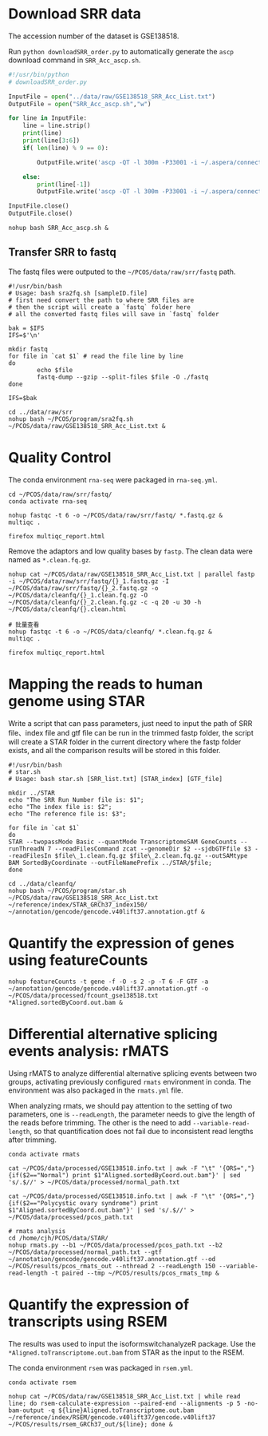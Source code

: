 # Download SRR data
The accession number of the dataset is GSE138518.

Run `python downloadSRR_order.py` to automatically generate the `ascp` download command in `SRR_Acc_ascp.sh`.

```python
#!/usr/bin/python
# downloadSRR_order.py

InputFile = open("../data/raw/GSE138518_SRR_Acc_List.txt")
OutputFile = open("SRR_Acc_ascp.sh","w")

for line in InputFile:
    line = line.strip()
    print(line)
    print(line[3:6])
    if( len(line) % 9 == 0):

        OutputFile.write('ascp -QT -l 300m -P33001 -i ~/.aspera/connect/etc/asperaweb_id_dsa.openssh era-fasp@fasp.sra.ebi.ac.uk:vol1/srr/SRR' +line[3:6]+'/'+line +' ~/PCOS/data/raw/srr'+'\n')

    else:
        print(line[-1])
        OutputFile.write('ascp -QT -l 300m -P33001 -i ~/.aspera/connect/etc/asperaweb_id_dsa.openssh era-fasp@fasp.sra.ebi.ac.uk:vol1/srr/SRR' +line[3:6]+'/'+'00'+line[-1]+'/'+line +' ~/PCOS/data/raw/srr'+'\n')

InputFile.close()
OutputFile.close()
```

```shell
nohup bash SRR_Acc_ascp.sh &
```

## Transfer SRR to fastq

The fastq files were outputed to the  `~/PCOS/data/raw/srr/fastq` path.

```shell
#!/usr/bin/bash
# Usage: bash sra2fq.sh [sampleID.file]
# first need convert the path to where SRR files are
# then the script will create a `fastq` folder here
# all the converted fastq files will save in `fastq` folder

bak = $IFS
IFS=$'\n'

mkdir fastq
for file in `cat $1` # read the file line by line
do
        echo $file
        fastq-dump --gzip --split-files $file -O ./fastq
done

IFS=$bak
```

```shell
cd ../data/raw/srr
nohup bash ~/PCOS/program/sra2fq.sh ~/PCOS/data/raw/GSE138518_SRR_Acc_List.txt &
```

# Quality Control
The conda environment `rna-seq` were packaged in `rna-seq.yml`.

```shell
cd ~/PCOS/data/raw/srr/fastq/
conda activate rna-seq

nohup fastqc -t 6 -o ~/PCOS/data/raw/srr/fastq/ *.fastq.gz &
multiqc .

firefox multiqc_report.html
```

Remove the adaptors and low quality bases by `fastp`. The clean data were named as `*.clean.fq.gz`.

```shell
nohup cat ~/PCOS/data/raw/GSE138518_SRR_Acc_List.txt | parallel fastp -i ~/PCOS/data/raw/srr/fastq/{}_1.fastq.gz -I ~/PCOS/data/raw/srr/fastq/{}_2.fastq.gz -o ~/PCOS/data/cleanfq/{}_1.clean.fq.gz -O ~/PCOS/data/cleanfq/{}_2.clean.fq.gz -c -q 20 -u 30 -h ~/PCOS/data/cleanfq/{}.clean.html

# 批量查看
nohup fastqc -t 6 -o ~/PCOS/data/cleanfq/ *.clean.fq.gz &
multiqc .

firefox multiqc_report.html
```

# Mapping the reads to human genome using STAR 

Write a script that can pass parameters, just need to input the path of SRR file、index file and gtf file can be run in the trimmed fastp folder, the script will create a STAR folder in the current directory where the fastp folder exists, and all the comparison results will be stored in this folder.

```shell
#!/usr/bin/bash
# star.sh
# Usage: bash star.sh [SRR_list.txt] [STAR_index] [GTF_file]

mkdir ../STAR
echo "The SRR Run Number file is: $1";
echo "The index file is: $2";
echo "The reference file is: $3";

for file in `cat $1`
do
STAR --twopassMode Basic --quantMode TranscriptomeSAM GeneCounts --runThreadN 7 --readFilesCommand zcat --genomeDir $2 --sjdbGTFfile $3 --readFilesIn $file\_1.clean.fq.gz $file\_2.clean.fq.gz --outSAMtype BAM SortedByCoordinate --outFileNamePrefix ../STAR/$file;
done
```

```shell
cd ../data/cleanfq/
nohup bash ~/PCOS/program/star.sh ~/PCOS/data/raw/GSE138518_SRR_Acc_List.txt ~/reference/index/STAR_GRCh37_index150/ ~/annotation/gencode/gencode.v40lift37.annotation.gtf &
```

# Quantify the expression of genes using featureCounts


```shell
nohup featureCounts -t gene -f -O -s 2 -p -T 6 -F GTF -a ~/annotation/gencode/gencode.v40lift37.annotation.gtf -o ~/PCOS/data/processed/fcount_gse138518.txt *Aligned.sortedByCoord.out.bam &
```

# Differential alternative splicing events analysis: rMATS
Using rMATS to analyze differential alternative splicing events between two groups, activating previously configured `rmats` environment in conda. The environment was also packaged in the `rmats.yml`  file. 

When analyzing rmats, we should pay attention to the setting of two parameters, one is `--readLength`, the parameter needs to give the length of the reads before trimming. The other is the need to add `--variable-read-length`, so that quantification does not fail due to inconsistent read lengths after trimming.

```shell
conda activate rmats

cat ~/PCOS/data/processed/GSE138518.info.txt | awk -F "\t" '{ORS=","}{if($2=="Normal") print $1"Aligned.sortedByCoord.out.bam"}' | sed 's/.$//' > ~/PCOS/data/processed/normal_path.txt

cat ~/PCOS/data/processed/GSE138518.info.txt | awk -F "\t" '{ORS=","}{if($2=="Polycystic ovary syndrome") print $1"Aligned.sortedByCoord.out.bam"}' | sed 's/.$//' > ~/PCOS/data/processed/pcos_path.txt

# rmats analysis
cd /home/cjh/PCOS/data/STAR/
nohup rmats.py --b1 ~/PCOS/data/processed/pcos_path.txt --b2 ~/PCOS/data/processed/normal_path.txt --gtf ~/annotation/gencode/gencode.v40lift37.annotation.gtf --od ~/PCOS/results/pcos_rmats_out --nthread 2 --readLength 150 --variable-read-length -t paired --tmp ~/PCOS/results/pcos_rmats_tmp &
```

# Quantify the expression of transcripts using RSEM
The results was used to input the isoformswitchanalyzeR package. Use the `*Aligned.toTranscriptome.out.bam` from STAR as the input to the RSEM.

The conda environment `rsem` was packaged in `rsem.yml`.

```shell
conda activate rsem

nohup cat ~/PCOS/data/raw/GSE138518_SRR_Acc_List.txt | while read line; do rsem-calculate-expression --paired-end --alignments -p 5 -no-bam-output -q ${line}Aligned.toTranscriptome.out.bam ~/reference/index/RSEM/gencode.v40lift37/gencode.v40lift37 ~/PCOS/results/rsem_GRCh37_out/${line}; done &
```



